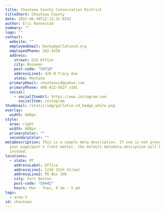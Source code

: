```yaml
---
title: Chouteau County Conservation District
titleShort: Chouteau County
date: 2022-06-30T12:12:31.655Z
author: Eric Rannestad
summary: ""
logo: ""
contact:
  website: ""
  employeeEmail: becky@gallatincd.org
  employeePhone: 282-4350
  address:
    street: GCD Office
    city: Bozeman
    post-code: "59718"
    addressLine1: 426 N Tracy Ave
    state: Montana
  primaryEmail: chouteaucd@yahoo.com
  primaryPhone: 406-622-5627 x101
  social:
    - socialItemUrl: https://www.instagram.com
      socialItem: instagram
thumbnail: /static/img/gallatin-cd_badge_white.png
overlay:
  width: 600px
style:
  area: right
  width: 600px
  primaryColor: ""
  secondaryColor: ""
metaDescription: This is a sample meta description. If one is not present in
  your page/post's front matter, the default metadata.desciption will be used
  instead.
locations:
  - state: MT
    addressLabel: Office
    addressLine1: 1210 25th Street
    addressLine2: PO Box 309
    city: Fort Benton
    post-code: "59442"
    hours: Mon - Tues, 8 am – 5 pm
tags:
  - area-3
id: chouteau
---
```

